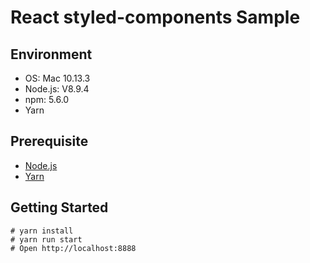 # React styled-components Sample

## Environment

* OS: Mac 10.13.3
* Node.js: V8.9.4
* npm: 5.6.0
* Yarn 


## Prerequisite

* <a href="https://nodejs.org/en/">Node.js</a>
* <a href="https://yarnpkg.com/lang/ja/">Yarn</a>

## Getting Started

```
# yarn install
# yarn run start
# Open http://localhost:8888
```

